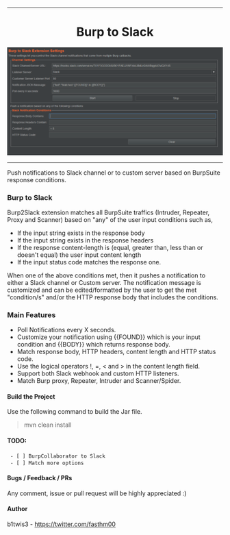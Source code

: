 <hr>
 <h1 align="center">Burp to Slack</h1>
 
 <p align="center">
<img src="pic.PNG"  />
</p>

<hr>
Push notifications to Slack channel or to custom server based on BurpSuite response conditions.

### Burp to Slack
Burp2Slack extension matches all BurpSuite traffics (Intruder, Repeater, Proxy and Scanner) based on "any" of the user input conditions such as, 
- If the input string exists in the response body
- If the input string exists in the response headers
- If the response content-length is (equal, greater than, less than or doesn't equal) the user input content length
- If the input status code matches the response one.

When one of the above conditions met, then it pushes a notification to either a Slack channel or Custom server. The notification message is customized and can be edited/formatted by the user to get the met "condition/s" and/or the HTTP response body that includes the conditions. 
### Main Features
* Poll Notifications every X seconds.
* Customize your notification using {{FOUND}} which is your input condition and {{BODY}} which returns response body.
* Match response body, HTTP headers, content length and HTTP status code.
* Use the logical operators !, =, < and > in the content length field.
* Support both Slack webhook and custom HTTP listeners.
* Match Burp proxy, Repeater, Intruder and Scanner/Spider.

#### Build the Project
Use the following command to build the Jar file.
> mvn clean install

#### TODO:
     - [ ] BurpCollaborator to Slack
     - [ ] Match more options 


#### Bugs / Feedback / PRs
Any comment, issue or pull request will be highly appreciated :)

#### Author
b1twis3 - https://twitter.com/fasthm00
